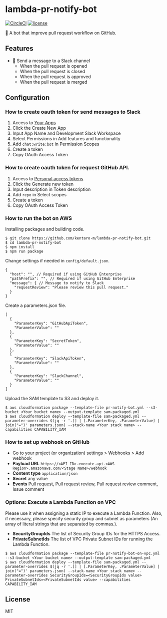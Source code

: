 # lambda-pr-notify-bot

[![CircleCI](https://img.shields.io/circleci/project/github/kentaro-m/lambda-pr-notify-bot.svg?style=flat-square)](https://circleci.com/gh/kentaro-m/lambda-pr-notify-bot)
[![license](https://img.shields.io/github/license/kentaro-m/lambda-pr-notify-bot.svg?style=flat-square)](https://github.com/kentaro-m/lambda-pr-notify-bot/blob/master/LICENSE)

:robot: A bot that improve pull request workflow on GitHub.

## Features

* :bell: Send a message to a Slack channel
  * When the pull request is opened
  * When the pull request is closed
  * When the pull request is approved
  * When the pull request is merged

## Configuration

### How to create oauth token for send messages to Slack

1. Access to [Your Apps](https://api.slack.com/apps)
2. Click the Create New App
3. Input App Name and Development Slack Workspace
4. Select Permissions in Add features and functionality
5. Add `chat:write:bot` in Permission Scopes
6. Create a token
7. Copy OAuth Access Token

### How to create oauth token for request GitHub API.

1. Access to [Personal access tokens](https://github.com/settings/tokens)
2. Click the Generate new token
3. Input description in Token description
4. Add `repo` in Select scopes
5. Create a token
6. Copy OAuth Access Token

### How to run the bot on AWS

Installing packages and building code.

```
$ git clone https://github.com/kentaro-m/lambda-pr-notify-bot.git
$ cd lambda-pr-notify-bot
$ npm install
$ npm run package
```

Change settings if needed in `config/default.json`.

```
{
  "host": "", // Required if using GitHub Enterprise
  "pathPrefix": "", // Required if using GitHub Enterprise
  "message": { // Message to notify to Slack
    "requestReview": "Please review this pull request."
  }
}
```

Create a parameters.json file.

```
[
  {
    "ParameterKey": "GitHubApiToken",
    "ParameterValue": ""
  },
  {
    "ParameterKey": "SecretToken",
    "ParameterValue": ""
  },
  {
    "ParameterKey": "SlackApiToken",
    "ParameterValue": ""
  },
  {
    "ParameterKey": "SlackChannel",
    "ParameterValue": ""
  }
]
```

Upload the SAM template to S3 and deploy it.

```
$ aws cloudformation package --template-file pr-notify-bot.yml --s3-bucket <Your bucket name> --output-template sam-packaged.yml
$ aws cloudformation deploy --template-file sam-packaged.yml --parameter-overrides $(jq -r '.[] | [.ParameterKey, .ParameterValue] | join("=")' parameters.json) --stack-name <Your stack name> --capabilities CAPABILITY_IAM
```

### How to set up webhook on GitHub

* Go to your project (or organization) settings > Webhooks > Add webhook
* **Payload URL** `https://<API ID>.execute-api.<AWS Region>.amazonaws.com/<Stage Name>/webhook`
* **Content type** `application/json`
* **Secret** any value
* **Events** Pull request, Pull request review, Pull request review comment, Issue comment

### Options: Execute a Lambda Function on VPC

Please use it when assigning a static IP to execute a Lambda Function. Also, if necessary, please specify security group and subnet as parameters (An array of literal strings that are separated by commas.).

* **SecurityGroupIds** The list of Security Group IDs for the HTTPS Access.
* **PrivateSubnetIds** The list of VPC Private Subnet IDs for running the Lambda Function.

```
$ aws cloudformation package --template-file pr-notify-bot-on-vpc.yml --s3-bucket <Your bucket name> --output-template sam-packaged.yml
$ aws cloudformation deploy --template-file sam-packaged.yml --parameter-overrides $(jq -r '.[] | [.ParameterKey, .ParameterValue] | join("=")' parameters.json) --stack-name <Your stack name> --parameter-overrides SecurityGroupIds=<SecurityGroupIds value> PrivateSubnetIds=<PrivateSubnetIds value> --capabilities CAPABILITY_IAM
```

## License

MIT
